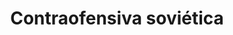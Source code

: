 ﻿---
title: "Contraofensiva soviética"
permalink: periodes_354.html
layout: periode
dataInici: 1945-12-05
dataFi: 1945-01-07
sidebar: periodes
pares:
  - 352:
    title: "Batalla de Moscú"
    dataInici: "(1941-10-02)"
    dataFi: "(1942-01-07)"

fills:
jocsPrincipals:
jocsEscenaris:
jocsEpoca:
jocsEpocaEscenaris:
  - title: "Combat Commander: Europa"
    bggId: 21050
    escenari: "5 - Cold Front"
    dataInici: 1941-12-30
    dataFi: 

---
